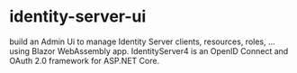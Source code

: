 # identity-server-ui
build an Admin Ui to manage Identity Server clients, resources, roles, ... using Blazor WebAssembly app. IdentityServer4 is an OpenID Connect and OAuth 2.0 framework for ASP.NET Core.


